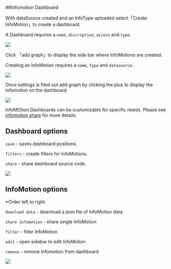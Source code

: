 ##Infomotion Dashboard 

With dataSource created and an InfoType uploaded select「Create InfoMotion」to create a dashboard. 

A Dashboard requires a `name`, `discription`, `access` and `type`. 

![](/_asset/images/enebular-developers-create-dashboard.png) 

Click 「add graph」to display the side bar where InfoMotions 
are created.

Creating an InfoMotion requires a `name`, `type` and `datasource`. 

![](/_asset/images/enebular-developers-create-infomotion.png) 

Once settings is filed out add graph by clicking the plus to display the infomotion on the dashboard. 

![](/_asset/images/enebular-developers-display-infomotion.png) 

InfoMOtion Dashboards can be customizable for specific needs. 
Please see [infomotion share]() for more details. 

## Dashboard options 
`save` - saves dashboard positions. 

`filters` - create filters for InfoMotions. 

`share` - share dashboard source code. 

![](/_asset/images/enebular-developer-dashboard-options.png) 

## InfoMotion options 

*Order left to right.

`download data` - download a json file of InfoMotion data 

`share infomotion` - share single InfoMotion 

`filter` - filter InfoMotion 

`edit` - open sidebar to edit InfoMotion 

`remove` - remove Infomotion from dashboard 

![](/_asset/images/enebular-developers-infomotion-options.png) 

